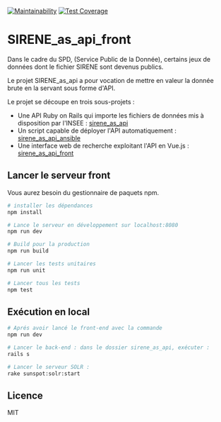 [![Maintainability](https://api.codeclimate.com/v1/badges/155b98b38add2c148346/maintainability)](https://codeclimate.com/github/betagouv/sirene_as_api_front/maintainability) [![Test Coverage](https://api.codeclimate.com/v1/badges/155b98b38add2c148346/test_coverage)](https://codeclimate.com/github/betagouv/sirene_as_api_front/test_coverage)

# SIRENE_as_api_front

Dans le cadre du SPD, (Service Public de la Donnée), certains jeux de données
dont le fichier SIRENE sont devenus publics.

Le projet SIRENE_as_api a pour vocation de mettre en valeur la donnée brute en
la servant sous forme d'API.

Le projet se découpe en trois sous-projets :

  - Une API Ruby on Rails qui importe les fichiers de données
    mis à disposition par l'INSEE : [sirene_as_api](https://github.com/sgmap/sirene_as_api)
  - Un script capable de déployer l'API automatiquement : [sirene_as_api_ansible](https://github.com/sgmap/sirene_as_api_ansible)
  - Une interface web de recherche exploitant l'API en Vue.js : [sirene_as_api_front](https://github.com/sgmap/sirene_as_api_front)


## Lancer le serveur front

Vous aurez besoin du gestionnaire de paquets npm.

``` bash
# installer les dépendances
npm install

# Lance le serveur en développement sur localhost:8080
npm run dev

# Build pour la production
npm run build

# Lancer les tests unitaires
npm run unit

# Lancer tous les tests
npm test
```
## Exécution en local

``` bash
# Aprés avoir lancé le front-end avec la commande
npm run dev

# Lancer le back-end : dans le dossier sirene_as_api, exécuter :
rails s

# Lancer le serveur SOLR :
rake sunspot:solr:start

```
## Licence

MIT
